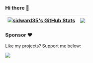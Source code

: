 ### Hi there 👋

<!--
**sidward35/sidward35** is a ✨ _special_ ✨ repository because its `README.md` (this file) appears on your GitHub profile.

Here are some ideas to get you started:

- 🔭 I’m currently working on ...
- 🌱 I’m currently learning ...
- 👯 I’m looking to collaborate on ...
- 🤔 I’m looking for help with ...
- 💬 Ask me about ...
- 📫 How to reach me: ...
- 😄 Pronouns: ...
- ⚡ Fun fact: ...
-->

| [![sidward35's GitHub Stats](https://github-readme-stats.vercel.app/api?username=sidward35&show_icons=true)](https://github.com/sidward35) | ![](https://github-profile-summary-cards.vercel.app/api/cards/repos-per-language?username=sidward35&theme=github) |
|--------------------------------------------------------------------------------------------------------------------------------------------|-------------------------------------------------------------------------------------------------------------------|

### Sponsor ❤️

Like my projects? Support me below:

<a href="https://www.paypal.com/donate/?business=ZBR8BGKVU5C5C&no_recurring=1">
  <img src="https://user-images.githubusercontent.com/8982949/33011169-6da4af5e-cddd-11e7-94e5-a52d776b94ba.png" />
</a>
